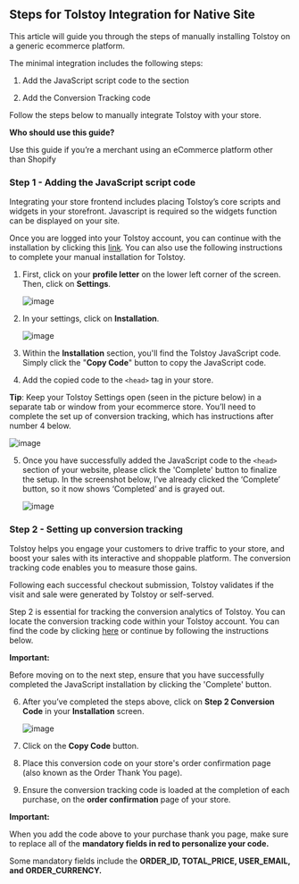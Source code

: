 ## Steps for Tolstoy Integration for Native Site

This article will guide you through the steps of manually installing Tolstoy on a generic ecommerce platform.

 

The minimal integration includes the following steps:

 

1. Add the JavaScript script code to the <head> section

2. Add the Conversion Tracking code

 

Follow the steps below to manually integrate Tolstoy with your store.

**Who should use this guide?**

Use this guide if you’re a merchant using an eCommerce platform other than Shopify

### Step 1 - Adding the JavaScript script code
Integrating your store frontend includes placing Tolstoy’s core scripts and widgets in your storefront. Javascript is required so the widgets function can be displayed on your site. 

 

Once you are logged into your Tolstoy account, you can continue with the installation by clicking this [link](https://app.gotolstoy.com/account/installation). You can also use the following instructions to complete your manual installation for Tolstoy.

1. First, click on your **profile letter** on the lower left corner of the screen. Then, click on **Settings**.
   
   ![image](https://github.com/user-attachments/assets/5a1b2f00-f2f3-466b-b6ce-96d8a489b8a8)

2. In your settings, click on **Installation**.

   ![image](https://github.com/user-attachments/assets/e974430d-0f62-4283-bcc7-88c5c3c680f6)

3. Within the **Installation** section, you'll find the Tolstoy JavaScript code. Simply click the "**Copy Code**" button to copy the JavaScript code.

4. Add the copied code to the `<head>` tag in your store.

**Tip**: Keep your Tolstoy Settings open (seen in the picture below) in a separate tab or window from your ecommerce store. You’ll need to complete the set up of conversion tracking, which has instructions after number 4 below.

   ![image](https://github.com/user-attachments/assets/fd8c9379-9e02-40b1-8241-f4c4adfa2fe9)

5. Once you have successfully added the JavaScript code to the `<head>` section of your website, please click the 'Complete' button to finalize the setup. In the screenshot below, I’ve already clicked the ‘Complete’ button, so it now shows ‘Completed’ and is grayed out.

   ![image](https://github.com/user-attachments/assets/6ef89387-2e8b-4d91-a84c-bb78f3db3f26)

### Step 2 - Setting up conversion tracking
Tolstoy helps you engage your customers to drive traffic to your store, and boost your sales with its interactive and shoppable platform. The conversion tracking code enables you to measure those gains.

 

Following each successful checkout submission, Tolstoy validates if the visit and sale were generated by Tolstoy or self-served. 

 

Step 2 is essential for tracking the conversion analytics of Tolstoy. You can locate the conversion tracking code within your Tolstoy account. You can find the code by clicking [here](https://app.gotolstoy.com/account/installation) or continue by following the instructions below.

**Important:**

Before moving on to the next step, ensure that you have successfully completed the JavaScript installation by clicking the 'Complete' button.

6. After you’ve completed the steps above, click on **Step 2 Conversion Code** in your **Installation** screen.

   ![image](https://github.com/user-attachments/assets/b7eef55d-6b06-46ce-9c61-87e70e5b8107)

7. Click on the **Copy Code** button.


8. Place this conversion code on your store's order confirmation page (also known as the Order Thank You page).
 

9. Ensure the conversion tracking code is loaded at the completion of each purchase, on the **order confirmation** page of your store.
 
**Important:**

When you add the code above to your purchase thank you page, make sure to replace all of the **mandatory fields in red to personalize your code.** 

 

Some mandatory fields include the **ORDER_ID, TOTAL_PRICE, USER_EMAIL, and ORDER_CURRENCY.**